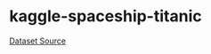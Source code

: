 # kaggle-spaceship-titanic

[Dataset Source](https://www.kaggle.com/competitions/spaceship-titanic/data)
